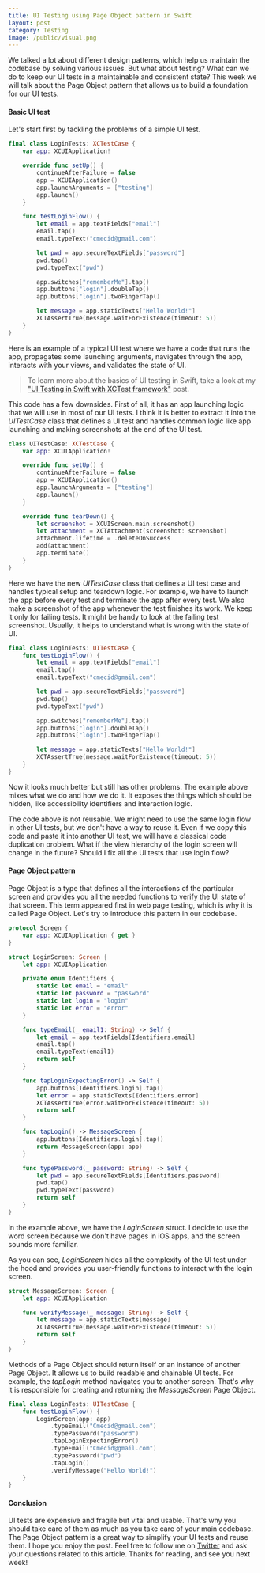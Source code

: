 ```yaml
---
title: UI Testing using Page Object pattern in Swift
layout: post
category: Testing
image: /public/visual.png
---
```


We talked a lot about different design patterns, which help us maintain the codebase by solving various issues. But what about testing? What can we do to keep our UI tests in a maintainable and consistent state? This week we will talk about the Page Object pattern that allows us to build a foundation for our UI tests.

#### Basic UI test
Let's start first by tackling the problems of a simple UI test.

```swift
final class LoginTests: XCTestCase {
    var app: XCUIApplication!

    override func setUp() {
        continueAfterFailure = false
        app = XCUIApplication()
        app.launchArguments = ["testing"]
        app.launch()
    }

    func testLoginFlow() {
        let email = app.textFields["email"]
        email.tap()
        email.typeText("cmecid@gmail.com")

        let pwd = app.secureTextFields["password"]
        pwd.tap()
        pwd.typeText("pwd")

        app.switches["rememberMe"].tap()
        app.buttons["login"].doubleTap()
        app.buttons["login"].twoFingerTap()

        let message = app.staticTexts["Hello World!"]
        XCTAssertTrue(message.waitForExistence(timeout: 5))
    }
}
```

Here is an example of a typical UI test where we have a code that runs the app, propagates some launching arguments, navigates through the app, interacts with your views, and validates the state of UI.

> To learn more about the basics of UI testing in Swift, take a look at my ["UI Testing in Swift with XCTest framework"](/2021/03/18/ui-testing-in-swift-with-xctest-framework/) post.

This code has a few downsides. First of all, it has an app launching logic that we will use in most of our UI tests. I think it is better to extract it into the *UITestCase* class that defines a UI test and handles common logic like app launching and making screenshots at the end of the UI test.

```swift
class UITestCase: XCTestCase {
    var app: XCUIApplication!

    override func setUp() {
        continueAfterFailure = false
        app = XCUIApplication()
        app.launchArguments = ["testing"]
        app.launch()
    }

    override func tearDown() {
        let screenshot = XCUIScreen.main.screenshot()
        let attachment = XCTAttachment(screenshot: screenshot)
        attachment.lifetime = .deleteOnSuccess
        add(attachment)
        app.terminate()
    }
}
```

Here we have the new *UITestCase* class that defines a UI test case and handles typical setup and teardown logic. For example, we have to launch the app before every test and terminate the app after every test. We also make a screenshot of the app whenever the test finishes its work. We keep it only for failing tests. It might be handy to look at the failing test screenshot. Usually, it helps to understand what is wrong with the state of UI.

```swift
final class LoginTests: UITestCase {
    func testLoginFlow() {
        let email = app.textFields["email"]
        email.tap()
        email.typeText("cmecid@gmail.com")

        let pwd = app.secureTextFields["password"]
        pwd.tap()
        pwd.typeText("pwd")

        app.switches["rememberMe"].tap()
        app.buttons["login"].doubleTap()
        app.buttons["login"].twoFingerTap()

        let message = app.staticTexts["Hello World!"]
        XCTAssertTrue(message.waitForExistence(timeout: 5))
    }
}
```

Now it looks much better but still has other problems. The example above mixes what we do and how we do it. It exposes the things which should be hidden, like accessibility identifiers and interaction logic.

The code above is not reusable. We might need to use the same login flow in other UI tests, but we don't have a way to reuse it. Even if we copy this code and paste it into another UI test, we will have a classical code duplication problem. What if the view hierarchy of the login screen will change in the future? Should I fix all the UI tests that use login flow?

#### Page Object pattern
Page Object is a type that defines all the interactions of the particular screen and provides you all the needed functions to verify the UI state of that screen. This term appeared first in web page testing, which is why it is called Page Object. Let's try to introduce this pattern in our codebase.

```swift
protocol Screen {
    var app: XCUIApplication { get }
}

struct LoginScreen: Screen {
    let app: XCUIApplication

    private enum Identifiers {
        static let email = "email"
        static let password = "password"
        static let login = "login"
        static let error = "error"
    }

    func typeEmail(_ email1: String) -> Self {
        let email = app.textFields[Identifiers.email]
        email.tap()
        email.typeText(email1)
        return self
    }

    func tapLoginExpectingError() -> Self {
        app.buttons[Identifiers.login].tap()
        let error = app.staticTexts[Identifiers.error]
        XCTAssertTrue(error.waitForExistence(timeout: 5))
        return self
    }

    func tapLogin() -> MessageScreen {
        app.buttons[Identifiers.login].tap()
        return MessageScreen(app: app)
    }

    func typePassword(_ password: String) -> Self {
        let pwd = app.secureTextFields[Identifiers.password]
        pwd.tap()
        pwd.typeText(password)
        return self
    }
}
```

In the example above, we have the *LoginScreen* struct. I decide to use the word screen because we don't have pages in iOS apps, and the screen sounds more familiar.

As you can see, *LoginScreen* hides all the complexity of the UI test under the hood and provides you user-friendly functions to interact with the login screen.

```swift
struct MessageScreen: Screen {
    let app: XCUIApplication

    func verifyMessage(_ message: String) -> Self {
        let message = app.staticTexts[message]
        XCTAssertTrue(message.waitForExistence(timeout: 5))
        return self
    }
}
```

Methods of a Page Object should return itself or an instance of another Page Object. It allows us to build readable and chainable UI tests. For example, the *tapLogin* method navigates you to another screen. That's why it is responsible for creating and returning the *MessageScreen* Page Object.

```swift
final class LoginTests: UITestCase {
    func testLoginFlow() {
        LoginScreen(app: app)
            .typeEmail("Cmecid@gmail.com")
            .typePassword("password")
            .tapLoginExpectingError()
            .typeEmail("Cmecid@gmail.com")
            .typePassword("pwd")
            .tapLogin()
            .verifyMessage("Hello World!")
    }
}
```

#### Conclusion
UI tests are expensive and fragile but vital and usable. That's why you should take care of them as much as you take care of your main codebase. The Page Object pattern is a great way to simplify your UI tests and reuse them. I hope you enjoy the post. Feel free to follow me on [Twitter](https://twitter.com/mecid) and ask your questions related to this article. Thanks for reading, and see you next week!